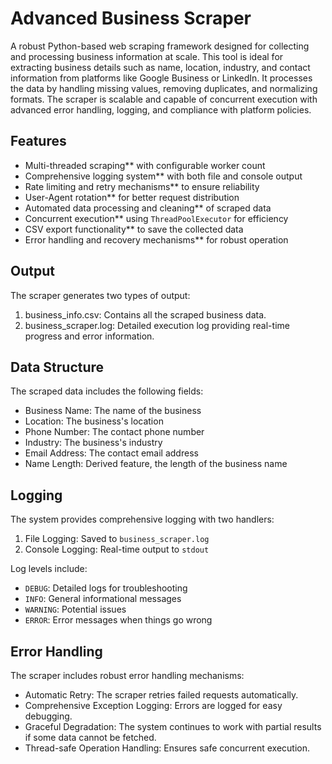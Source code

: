 # Advanced Business Scraper

A robust Python-based web scraping framework designed for collecting and processing business information at scale. This tool is ideal for extracting business details such as name, location, industry, and contact information from platforms like Google Business or LinkedIn. It processes the data by handling missing values, removing duplicates, and normalizing formats. The scraper is scalable and capable of concurrent execution with advanced error handling, logging, and compliance with platform policies.

## Features

- Multi-threaded scraping** with configurable worker count
- Comprehensive logging system** with both file and console output
- Rate limiting and retry mechanisms** to ensure reliability
- User-Agent rotation** for better request distribution
- Automated data processing and cleaning** of scraped data
- Concurrent execution** using `ThreadPoolExecutor` for efficiency
- CSV export functionality** to save the collected data
- Error handling and recovery mechanisms** for robust operation

## Output

The scraper generates two types of output:

1. business_info.csv: Contains all the scraped business data.
2. business_scraper.log: Detailed execution log providing real-time progress and error information.

## Data Structure

The scraped data includes the following fields:

- Business Name: The name of the business
- Location: The business's location
- Phone Number: The contact phone number
- Industry: The business's industry
- Email Address: The contact email address
- Name Length: Derived feature, the length of the business name

## Logging

The system provides comprehensive logging with two handlers:

1. File Logging: Saved to `business_scraper.log`
2. Console Logging: Real-time output to `stdout`

Log levels include:
- `DEBUG`: Detailed logs for troubleshooting
- `INFO`: General informational messages
- `WARNING`: Potential issues
- `ERROR`: Error messages when things go wrong

## Error Handling

The scraper includes robust error handling mechanisms:

- Automatic Retry: The scraper retries failed requests automatically.
- Comprehensive Exception Logging: Errors are logged for easy debugging.
- Graceful Degradation: The system continues to work with partial results if some data cannot be fetched.
- Thread-safe Operation Handling: Ensures safe concurrent execution.
